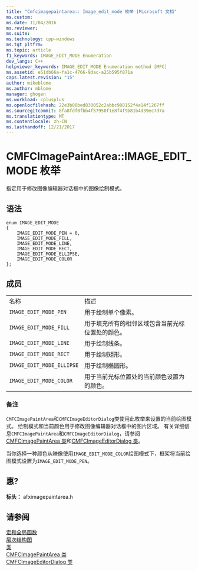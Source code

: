 ```yaml
---
title: "Cmfcimagepaintarea:: Image_edit_mode 枚举 |Microsoft 文档"
ms.custom: 
ms.date: 11/04/2016
ms.reviewer: 
ms.suite: 
ms.technology: cpp-windows
ms.tgt_pltfrm: 
ms.topic: article
f1_keywords: IMAGE_EDIT_MODE Enumeration
dev_langs: C++
helpviewer_keywords: IMAGE_EDIT_MODE Enumeration method [MFC]
ms.assetid: e51db66a-fa1c-4766-9dac-a25b595f871a
caps.latest.revision: "15"
author: mikeblome
ms.author: mblome
manager: ghogen
ms.workload: cplusplus
ms.openlocfilehash: 22e3b00bed830052c2abbc988152f4a14f1267ff
ms.sourcegitcommit: 8fa8fdf0fbb4f57950f1e8f4f9b81b4d39ec7d7a
ms.translationtype: MT
ms.contentlocale: zh-CN
ms.lasthandoff: 12/21/2017
---
```

# <a name="cmfcimagepaintareaimageeditmode-enumeration"></a>CMFCImagePaintArea::IMAGE_EDIT_MODE 枚举
指定用于修改图像编辑器对话框中的图像绘制模式。  
  
## <a name="syntax"></a>语法  
  
```  
enum IMAGE_EDIT_MODE  
{  
    IMAGE_EDIT_MODE_PEN = 0,  
    IMAGE_EDIT_MODE_FILL, 
    IMAGE_EDIT_MODE_LINE, 
    IMAGE_EDIT_MODE_RECT, 
    IMAGE_EDIT_MODE_ELLIPSE, 
    IMAGE_EDIT_MODE_COLOR 
};  
```  
  
## <a name="members"></a>成员  
  
|||  
|-|-|  
|名称|描述|  
|`IMAGE_EDIT_MODE_PEN`|用于绘制单个像素。|  
|`IMAGE_EDIT_MODE_FILL`|用于填充所有的相邻区域包含当前光标位置处的颜色。|  
|`IMAGE_EDIT_MODE_LINE`|用于绘制线条。|  
|`IMAGE_EDIT_MODE_RECT`|用于绘制矩形。|  
|`IMAGE_EDIT_MODE_ELLIPSE`|用于绘制椭圆形。|  
|`IMAGE_EDIT_MODE_COLOR`|用于当前光标位置处的当前颜色设置为的颜色。|  
  
### <a name="remarks"></a>备注  
 `CMFCImagePaintArea`和`CMFCImageEditorDialog`类使用此枚举来设置的当前绘图模式。 绘制模式和当前颜色用于修改图像编辑器对话框中的图片区域。 有关详细信息`CMFCImagePaintArea`和`CMFCImageEditorDialog`，请参阅[CMFCImagePaintArea 类](../../mfc/reference/cmfcimagepaintarea-class.md)和[CMFCImageEditorDialog 类](../../mfc/reference/cmfcimageeditordialog-class.md)。  
  
 当你选择一种颜色从映像使用`IMAGE_EDIT_MODE_COLOR`绘图模式下，框架将当前绘图模式设置为`IMAGE_EDIT_MODE_PEN`。  
  
## <a name="requirements"></a>惠?  
 **标头：** afximagepaintarea.h  
  
## <a name="see-also"></a>请参阅  
 [宏和全局函数](../../mfc/reference/mfc-macros-and-globals.md)   
 [层次结构图](../../mfc/hierarchy-chart.md)   
 [类](../../mfc/reference/mfc-classes.md)   
 [CMFCImagePaintArea 类](../../mfc/reference/cmfcimagepaintarea-class.md)   
 [CMFCImageEditorDialog 类](../../mfc/reference/cmfcimageeditordialog-class.md)
